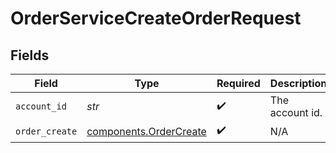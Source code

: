 # OrderServiceCreateOrderRequest


## Fields

| Field                                                            | Type                                                             | Required                                                         | Description                                                      | Example                                                          |
| ---------------------------------------------------------------- | ---------------------------------------------------------------- | ---------------------------------------------------------------- | ---------------------------------------------------------------- | ---------------------------------------------------------------- |
| `account_id`                                                     | *str*                                                            | :heavy_check_mark:                                               | The account id.                                                  | 01HBRQ5BW6ZAY4BNWP4GWRD80X                                       |
| `order_create`                                                   | [components.OrderCreate](../../models/components/ordercreate.md) | :heavy_check_mark:                                               | N/A                                                              |                                                                  |